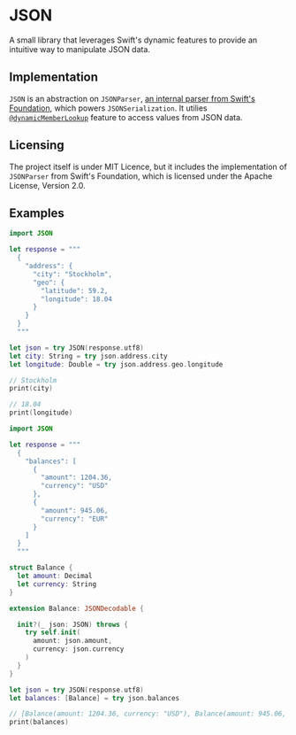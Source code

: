 # JSON

A small library that leverages Swift's dynamic features to provide an intuitive way to manipulate JSON data.

## Implementation

`JSON` is an abstraction on `JSONParser`, [an internal parser from Swift's Foundation](https://github.com/swiftlang/swift-corelibs-foundation/blob/main/Sources/Foundation/JSONSerialization%2BParser.swift), which powers `JSONSerialization`. It utilies [`@dynamicMemberLookup`](https://github.com/apple/swift-evolution/blob/main/proposals/0195-dynamic-member-lookup.md) feature to access values from JSON data.

## Licensing

The project itself is under MIT Licence, but it includes the implementation of `JSONParser` from Swift's Foundation, which is licensed under the Apache License, Version 2.0.

## Examples

```swift
import JSON

let response = """
  {
    "address": {
      "city": "Stockholm",
      "geo": {
        "latitude": 59.2,
        "longitude": 18.04
      }
    }
  }
  """

let json = try JSON(response.utf8)
let city: String = try json.address.city
let longitude: Double = try json.address.geo.longitude

// Stockholm
print(city)

// 18.04
print(longitude)
```

```swift
import JSON

let response = """
  {
    "balances": [
      {
        "amount": 1204.36,
        "currency": "USD"
      },
      {
        "amount": 945.06,
        "currency": "EUR"
      }
    ]
  }
  """

struct Balance {
  let amount: Decimal
  let currency: String
}

extension Balance: JSONDecodable {

  init?(_ json: JSON) throws {
    try self.init(
      amount: json.amount,
      currency: json.currency
    )
  }
}

let json = try JSON(response.utf8)
let balances: [Balance] = try json.balances

// [Balance(amount: 1204.36, currency: "USD"), Balance(amount: 945.06, currency: "EUR")]
print(balances)
```
